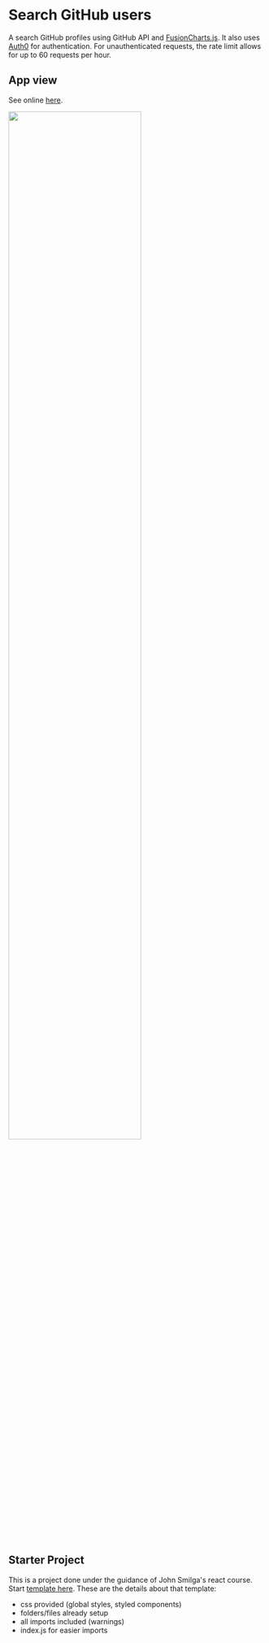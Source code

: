 # Search GitHub users

A search GitHub profiles using GitHub API and [FusionCharts.js](https://www.fusioncharts.com/). It also uses <a href="https://auth0.com/">Auth0</a> for authentication. For unauthenticated requests, the rate limit allows for up to 60 requests per hour.

## App view
See online <a href="https://ukasz1-react-search-github-users.netlify.app/">here</a>.

<img src="https://github.com/ukasz1/github_search_user_with_John_Smilga/blob/master/App%20view/appview3.png?raw=true" width="72%" />

## Starter Project

This is a project done under the guidance of John Smilga's react course. Start <a href="https://github.com/john-smilga/starter-project-react-github-search-users">template here</a>. These are the details about that template:
- css provided (global styles, styled components)
- folders/files already setup
- all imports included (warnings)
- index.js for easier imports
